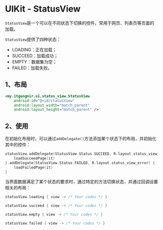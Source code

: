 # UIKit - StatusView

`StatusView`是一个可以在不同状态下切换的控件，常用于网页、列表页等页面的加载。

`StatusView`提供了四种状态：
* LOADING：正在加载；
* SUCCEED：加载成功；
* EMPTY：数据集为空；
* FAILED：加载失败。

## 1、布局
```xml
<my.itgungnir.ui.status_view.StatusView
    android:id="@+id/statusView"
    android:layout_width="match_parent"
    android:layout_height="match_parent" />
```

## 2、使用
在初始化布局时，可以通过`addDelegate()`方法添加某个状态下的布局，并初始化其中的控件：
```kotlin
statusView.addDelegate(StatusView.Status.SUCCEED, R.layout.status_view_web) {
    loadSucceedPage(it)
}.addDelegate(StatusView.Status.FAILED, R.layout.status_view_error) {
    loadFailedPage(it)
}
```
当界面数据满足了某个状态的要求时，通过特定的方法切换状态，并通过回调设置相关的布局：
```kotlin
statusView.loading { view -> /* Your codes */ }

statusView.succeed { view -> /* Your codes */ }

statusView.empty { view -> /* Your codes */ }

statusView.failed { view -> /* Your codes */ }
```